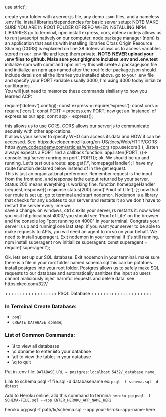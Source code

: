 use strict';

create your folder with a server.js file, any demo .json files,
and a nameless .env file.
install libraries/dependencies
for basic server setup:
NOTE:MAKE SURE YOU ARE IN ROOT FOLDER OF REPO WHEN INSTALLING NPM LIBRARIES
go to terminal, npm install express, cors, dotenv
nodejs allows us to run javascript natively on our computer.
node package manager (npm) is an application that assists with installing libraries
Cross Origin Resource Sharing (CORS) is explained on line 38
dotenv allows us to access variables stored in our .env file and keep them private.
**NOTE: NEVER upload your .env files to github. Make sure your gitignore includes .env and .env.test**
initialize npm with command npm init -y
this will create a package.json file and initialize an npm app named after the root folder
package.json should include details on all the libraries you installed above.
go to your .env file and specify your PORT variable
usually 3000, I'm using 4000 today
initialize our libraries.  
You will just need to memorize these commands similiarly to how you learned ACP:

require('dotenv').config();
const express = require('express');
const cors = require('cors');
const PORT = process.env.PORT;
now get an 'instance' of express as our app:
const app = express();

this allows us to use CORS. CORS allows our server.js to communicate securely with other applications.  
It allows your server to specify WHO can access its data and HOW it can be accessed. See:
https:developer.mozilla.org/en-US/docs/Web/HTTP/CORS
https:www.codecademy.com/articles/what-is-cors
app.use(cors() );
.listen always expects a PORT and a callback function:
app.listen(PORT, ()=> console.log('server running on port', PORT));
ok. We should be up and running. Let's test out a route:
app.get('/', homepageHandler);
I have my route function declared below instead of in the get request.  
This is just an organizational preference. Remember request is the input from the front end,
and response isthe output returned by your server. Status 200 means everything is working fine.
function homepageHandler (request,response){
response.status(200).send('Proof of Life');
};
now that our route is set up, go to terminal and start nodemon. Nodemon is a library that checks
for any updates to our server and restarts it so we don't have to restart the server every time we\
 save a change. on windows, ctrl c exits your server, rs restarts it.
now when you visit http:localhost:4000/ you should see 'Proof of Life' on the browser
and the console log "port running on 4000" in your terminal. Congrats your server is up
and running!
one last step, if you want your server to be able to make requests to APIs,
you will need an agent to do so on your behalf. We need to install superagent.
Exit nodemon in your terminal if it's still running.
npm install superagent
now initiailize superagent:
const superagent = require('superagent');

Ok. lets set up our SQL database. Exit nodemon in your terminal.
make sure there is a file in your root folder named schema.sql this can be potatoes.
install postgres into your root folder. Postgres allows us to safely make SQL requests to our database
and automatically sanitizes the input so users cannot maliciously inject harmful requests and delete data.
see: https:xkcd.com/327/

+++++++++++++++++= PSQL Database +++++++++++++++++++++

### In Terminal Create Database:

- `psql`
- `CREATE DATABASE dbname`;

### List of Common Commands:

- \l to view all databases
- \c dbname to enter into your database
- \dt to view the tables in your database
- \q to quit

Put in .env file:
`DATABASE_URL = postgres:localhost:5432/_database name_`

Link to schema
psql -f file.sql -d databasename
ex: `psql -f schema.sql -d dbtest`

Add to Heroku online, add this command to terminal
`heroku pg:psql -f SCHEMA-FILE.sql --app ENTER_HEROKU_APP_NAME_HERE`

heroku pg:psql -f path/to/schema.sql --app your-heroku-app-name-here
